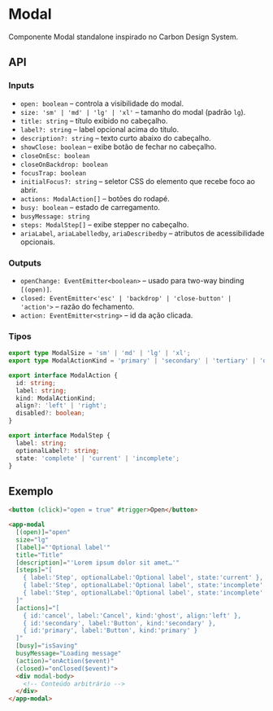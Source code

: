 # Modal

Componente Modal standalone inspirado no Carbon Design System.

## API

### Inputs
- `open: boolean` – controla a visibilidade do modal.
- `size: 'sm' | 'md' | 'lg' | 'xl'` – tamanho do modal (padrão `lg`).
- `title: string` – título exibido no cabeçalho.
- `label?: string` – label opcional acima do título.
- `description?: string` – texto curto abaixo do cabeçalho.
- `showClose: boolean` – exibe botão de fechar no cabeçalho.
- `closeOnEsc: boolean`
- `closeOnBackdrop: boolean`
- `focusTrap: boolean`
- `initialFocus?: string` – seletor CSS do elemento que recebe foco ao abrir.
- `actions: ModalAction[]` – botões do rodapé.
- `busy: boolean` – estado de carregamento.
- `busyMessage: string`
- `steps: ModalStep[]` – exibe stepper no cabeçalho.
- `ariaLabel`, `ariaLabelledby`, `ariaDescribedby` – atributos de acessibilidade opcionais.

### Outputs
- `openChange: EventEmitter<boolean>` – usado para two-way binding `[(open)]`.
- `closed: EventEmitter<'esc' | 'backdrop' | 'close-button' | 'action'>` – razão do fechamento.
- `action: EventEmitter<string>` – id da ação clicada.

### Tipos
```ts
export type ModalSize = 'sm' | 'md' | 'lg' | 'xl';
export type ModalActionKind = 'primary' | 'secondary' | 'tertiary' | 'danger' | 'ghost' | 'cancel';

export interface ModalAction {
  id: string;
  label: string;
  kind: ModalActionKind;
  align?: 'left' | 'right';
  disabled?: boolean;
}

export interface ModalStep {
  label: string;
  optionalLabel?: string;
  state: 'complete' | 'current' | 'incomplete';
}
```

## Exemplo
```html
<button (click)="open = true" #trigger>Open</button>

<app-modal
  [(open)]="open"
  size="lg"
  [label]="'Optional label'"
  title="Title"
  [description]="'Lorem ipsum dolor sit amet…'"
  [steps]="[
    { label:'Step', optionalLabel:'Optional label', state:'current' },
    { label:'Step', optionalLabel:'Optional label', state:'incomplete' },
    { label:'Step', optionalLabel:'Optional label', state:'incomplete' }
  ]"
  [actions]="[
    { id:'cancel', label:'Cancel', kind:'ghost', align:'left' },
    { id:'secondary', label:'Button', kind:'secondary' },
    { id:'primary', label:'Button', kind:'primary' }
  ]"
  [busy]="isSaving"
  busyMessage="Loading message"
  (action)="onAction($event)"
  (closed)="onClosed($event)">
  <div modal-body>
    <!-- Conteúdo arbitrário -->
  </div>
</app-modal>
```
